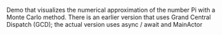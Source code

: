 Demo that visualizes the numerical approximation of the number Pi with a Monte Carlo method.
There is an earlier version that uses Grand Central Dispatch (GCD);
the actual version uses async / await and MainActor
